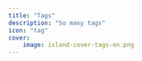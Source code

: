 ```yaml
---
title: "Tags"
description: "So many tags"
icon: "tag"
cover:
    image: island-cover-tags-en.png
---
```

